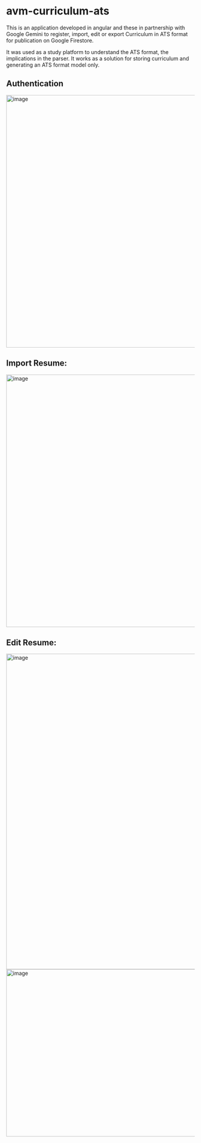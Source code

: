 # avm-curriculum-ats

This is an application developed in angular and these in partnership with Google Gemini to register, import, edit or export Curriculum in ATS format for publication on Google Firestore.

It was used as a study platform to understand the ATS format, the implications in the parser. It works as a solution for storing curriculum and generating an ATS format model only.



## Authentication
<img width="1369" height="673" alt="image" src="https://github.com/user-attachments/assets/b3629de8-2670-4d11-a7cd-17bc29827de0" />

## Import Resume:
<img width="1369" height="673" alt="image" src="https://github.com/user-attachments/assets/5ae0594f-c2a5-45de-9c59-7e2b78500e0a" />

## Edit Resume:
<img width="929" height="841" alt="image" src="https://github.com/user-attachments/assets/13f91e04-1dc5-4f2d-840d-440a73e6dec4" />

<img width="1359" height="446" alt="image" src="https://github.com/user-attachments/assets/9b73a119-a91b-4e97-aba4-301e5c2a1f8b" />


